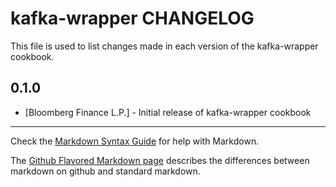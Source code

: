 kafka-wrapper CHANGELOG
=======================

This file is used to list changes made in each version of the kafka-wrapper cookbook.

0.1.0
-----
- [Bloomberg Finance L.P.] - Initial release of kafka-wrapper cookbook

- - -
Check the [Markdown Syntax Guide](http://daringfireball.net/projects/markdown/syntax) for help with Markdown.

The [Github Flavored Markdown page](http://github.github.com/github-flavored-markdown/) describes the differences between markdown on github and standard markdown.
